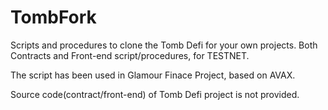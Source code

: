 # TombFork

Scripts and procedures to clone the Tomb Defi for your own projects.
Both Contracts and Front-end script/procedures, for TESTNET.

The script has been used in Glamour Finace Project, based on AVAX.

Source code(contract/front-end) of Tomb Defi project is not provided.
